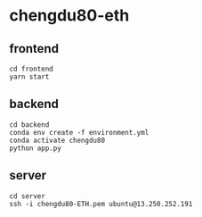 # chengdu80-eth

## frontend

```
cd frontend
yarn start
```

## backend

```
cd backend
conda env create -f environment.yml
conda activate chengdu80
python app.py
```

## server

```
cd server
ssh -i chengdu80-ETH.pem ubuntu@13.250.252.191
```
